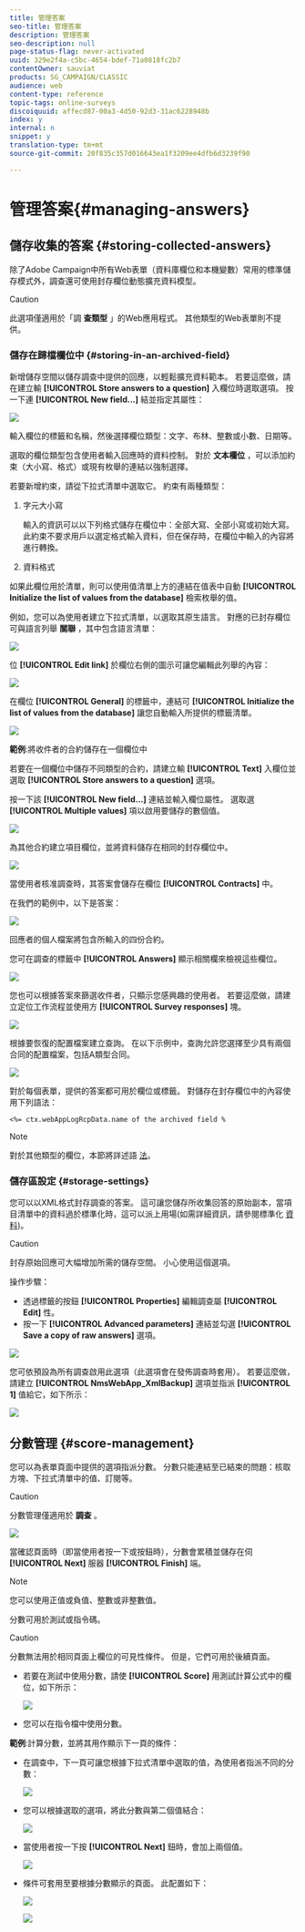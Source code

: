 ```yaml
---
title: 管理答案
seo-title: 管理答案
description: 管理答案
seo-description: null
page-status-flag: never-activated
uuid: 329e2f4a-c5bc-4654-bdef-71a0818fc2b7
contentOwner: sauviat
products: SG_CAMPAIGN/CLASSIC
audience: web
content-type: reference
topic-tags: online-surveys
discoiquuid: affecd87-00a3-4d50-92d3-31ac6228948b
index: y
internal: n
snippet: y
translation-type: tm+mt
source-git-commit: 20f835c357d016643ea1f3209ee4dfb6d3239f90

---
```



# 管理答案{#managing-answers}

## 儲存收集的答案 {#storing-collected-answers}

除了Adobe Campaign中所有Web表單（資料庫欄位和本機變數）常用的標準儲存模式外，調查還可使用封存欄位動態擴充資料模型。

>[!CAUTION]
>
>此選項僅適用於「調 **查類型** 」的Web應用程式。 其他類型的Web表單則不提供。

### 儲存在歸檔欄位中 {#storing-in-an-archived-field}

新增儲存空間以儲存調查中提供的回應，以輕鬆擴充資料範本。 若要這麼做，請在建立輸 **[!UICONTROL Store answers to a question]** 入欄位時選取選項。 按一下連 **[!UICONTROL New field...]** 結並指定其屬性：

![](assets/s_ncs_admin_survey_new_space.png)

輸入欄位的標籤和名稱，然後選擇欄位類型：文字、布林、整數或小數、日期等。

選取的欄位類型包含使用者輸入回應時的資料控制。 對於 **文本欄位** ，可以添加約束（大小寫、格式）或現有枚舉的連結以強制選擇。

若要新增約束，請從下拉式清單中選取它。 約束有兩種類型：

1. 字元大小寫

   輸入的資訊可以以下列格式儲存在欄位中：全部大寫、全部小寫或初始大寫。 此約束不要求用戶以選定格式輸入資料，但在保存時，在欄位中輸入的內容將進行轉換。

1. 資料格式

如果此欄位用於清單，則可以使用值清單上方的連結在值表中自動 **[!UICONTROL Initialize the list of values from the database]** 檢索枚舉的值。

例如，您可以為使用者建立下拉式清單，以選取其原生語言。 對應的已封存欄位可與語言列舉 **關聯** ，其中包含語言清單：

![](assets/s_ncs_admin_survey_database_values_2b.png)

位 **[!UICONTROL Edit link]** 於欄位右側的圖示可讓您編輯此列舉的內容：

![](assets/s_ncs_admin_survey_database_values_2c.png)

在欄位 **[!UICONTROL General]** 的標籤中，連結可 **[!UICONTROL Initialize the list of values from the database]** 讓您自動輸入所提供的標籤清單。

![](assets/s_ncs_admin_survey_database_values_2.png)

**範例**:將收件者的合約儲存在一個欄位中

若要在一個欄位中儲存不同類型的合約，請建立輸 **[!UICONTROL Text]** 入欄位並選取 **[!UICONTROL Store answers to a question]** 選項。

按一下該 **[!UICONTROL New field...]** 連結並輸入欄位屬性。 選取選 **[!UICONTROL Multiple values]** 項以啟用要儲存的數個值。

![](assets/s_ncs_admin_survey_storage_multi_ex1.png)

為其他合約建立項目欄位，並將資料儲存在相同的封存欄位中。

![](assets/s_ncs_admin_survey_storage_multi_ex2.png)

當使用者核准調查時，其答案會儲存在欄位 **[!UICONTROL Contracts]** 中。

在我們的範例中，以下是答案：

![](assets/s_ncs_admin_survey_storage_multi_ex3.png)

回應者的個人檔案將包含所輸入的四份合約。

您可在調查的標籤中 **[!UICONTROL Answers]** 顯示相關欄來檢視這些欄位。

![](assets/s_ncs_admin_survey_storage_multi_ex4.png)

您也可以根據答案來篩選收件者，只顯示您感興趣的使用者。 若要這麼做，請建立定位工作流程並使用方 **[!UICONTROL Survey responses]** 塊。

![](assets/s_ncs_admin_survey_read_responses_wf.png)

根據要恢復的配置檔案建立查詢。 在以下示例中，查詢允許您選擇至少具有兩個合同的配置檔案，包括A類型合同。

![](assets/s_ncs_admin_survey_read_responses_edit.png)

對於每個表單，提供的答案都可用於欄位或標籤。 對儲存在封存欄位中的內容使用下列語法：

```
<%= ctx.webAppLogRcpData.name of the archived field %
```

>[!NOTE]
>
>對於其他類型的欄位，本節將詳述語 [法](../../platform/using/about-queries-in-campaign.md)。

### 儲存區設定 {#storage-settings}

您可以以XML格式封存調查的答案。 這可讓您儲存所收集回答的原始副本，當項目清單中的資料過於標準化時，這可以派上用場(如需詳細資訊，請參閱標準化 [資料](../../web/using/publish--track-and-use-collected-data.md#standardizing-data))。

>[!CAUTION]
>
>封存原始回應可大幅增加所需的儲存空間。 小心使用這個選項。

操作步驟：

* 透過標籤的按鈕 **[!UICONTROL Properties]** 編輯調查屬 **[!UICONTROL Edit]** 性。
* 按一下 **[!UICONTROL Advanced parameters]** 連結並勾選 **[!UICONTROL Save a copy of raw answers]** 選項。

![](assets/s_ncs_admin_survey_xml_archive_option.png)

您可依預設為所有調查啟用此選項（此選項會在發佈調查時套用）。 若要這麼做，請建立 **[!UICONTROL NmsWebApp_XmlBackup]** 選項並指派 **[!UICONTROL 1]** 值給它，如下所示：

![](assets/s_ncs_admin_survey_xml_global_option.png)

## 分數管理 {#score-management}

您可以為表單頁面中提供的選項指派分數。 分數只能連結至已結束的問題：核取方塊、下拉式清單中的值、訂閱等。

>[!CAUTION]
>
>分數管理僅適用於 **調查** 。

![](assets/s_ncs_admin_survey_score_create.png)

當確認頁面時（即當使用者按一下或按鈕時），分數會累積並儲存在伺 **[!UICONTROL Next]** 服器 **[!UICONTROL Finish]** 端。

>[!NOTE]
>
>您可以使用正值或負值、整數或非整數值。

分數可用於測試或指令碼。

>[!CAUTION]
>
>分數無法用於相同頁面上欄位的可見性條件。 但是，它們可用於後續頁面。

* 若要在測試中使用分數，請使 **[!UICONTROL Score]** 用測試計算公式中的欄位，如下所示：

   ![](assets/s_ncs_admin_survey_score_in_a_test.png)

* 您可以在指令檔中使用分數。

**範例**:計算分數，並將其用作顯示下一頁的條件：

* 在調查中，下一頁可讓您根據下拉式清單中選取的值，為使用者指派不同的分數：

   ![](assets/s_ncs_admin_survey_score_exa.png)

* 您可以根據選取的選項，將此分數與第二個值結合：

   ![](assets/s_ncs_admin_survey_score_exb.png)

* 當使用者按一下按 **[!UICONTROL Next]** 鈕時，會加上兩個值。

   ![](assets/s_ncs_admin_survey_score_exe.png)

* 條件可套用至要根據分數顯示的頁面。 此配置如下：

   ![](assets/s_ncs_admin_survey_score_exd.png)

   ![](assets/s_ncs_admin_survey_score_exg.png)

